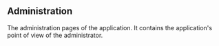 ## Administration
The administration pages of the application. It contains the application's point of view of the administrator.
